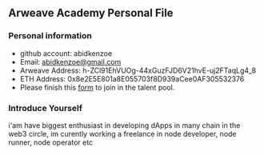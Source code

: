 ## Arweave Academy Personal File

### Personal information

- github account: abidkenzoe
- Email: abidkenzoe@gmail.com
- Arweave Address: h-ZCl91EhVUOg-44xGuzFJD6V21hvE-uj2FTaqLg4_8
- ETH Address: 0x8e2E5E801a8E055703f8D939aCee0AF305532376
- Please finish this [form](https://docs.google.com/forms/d/e/1FAIpQLSfWA5fIIcBgmRppm3jNz5vmf9Mai_QMVil-2pO4r7YKn_Zhtw/viewform?usp=sf_link) to join in the talent pool.

### Introduce Yourself
 i'am have biggest enthusiast in developing dApps in many chain in the web3 circle, im curently working a freelance in node developer, node runner, node operator etc

